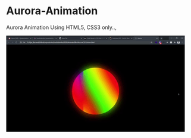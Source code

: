 # Aurora-Animation
Aurora Animation Using HTML5, CSS3 only..,

<img style="center" src="Preview.gif" />
